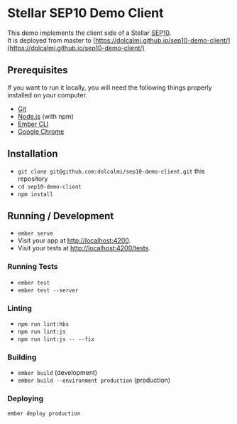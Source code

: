 # Stellar SEP10 Demo Client

This demo implements the client side of a Stellar
[SEP10](https://github.com/stellar/stellar-protocol/blob/master/ecosystem/sep-0010.md).  
It is deployed from master to [https://dolcalmi.github.io/sep10-demo-client/](https://dolcalmi.github.io/sep10-demo-client/)

## Prerequisites

If you want to run it locally, you will need the following things properly installed on your computer.

* [Git](https://git-scm.com/)
* [Node.js](https://nodejs.org/) (with npm)
* [Ember CLI](https://ember-cli.com/)
* [Google Chrome](https://google.com/chrome/)

## Installation

* `git clone git@github.com:dolcalmi/sep10-demo-client.git` this repository
* `cd sep10-demo-client`
* `npm install`

## Running / Development

* `ember serve`
* Visit your app at [http://localhost:4200](http://localhost:4200).
* Visit your tests at [http://localhost:4200/tests](http://localhost:4200/tests).

### Running Tests

* `ember test`
* `ember test --server`

### Linting

* `npm run lint:hbs`
* `npm run lint:js`
* `npm run lint:js -- --fix`

### Building

* `ember build` (development)
* `ember build --environment production` (production)

### Deploying

`ember deploy production`
